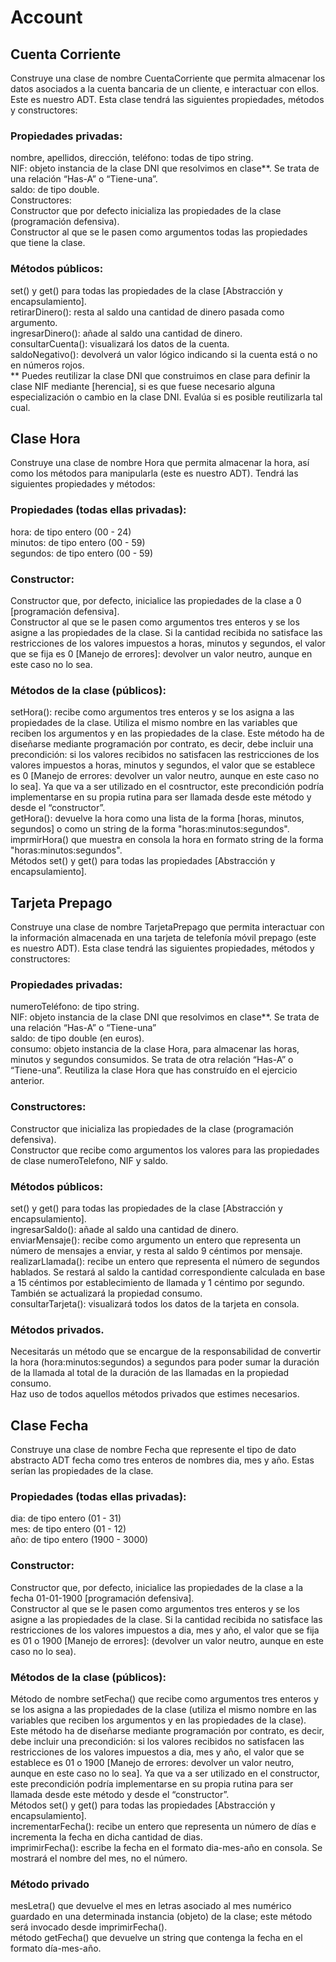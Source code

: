 # Account

## Cuenta Corriente
Construye una clase de nombre CuentaCorriente que permita almacenar los datos asociados a la cuenta bancaria de un cliente, e interactuar con ellos. Este es nuestro ADT.
Esta clase tendrá las siguientes propiedades, métodos y constructores:
### Propiedades privadas: 
nombre, apellidos, dirección, teléfono: todas de tipo string.  
NIF: objeto instancia de la clase DNI que resolvimos en clase**. Se trata de una relación “Has-A” o “Tiene-una”.  
saldo: de tipo double.  
Constructores:  
Constructor que por defecto inicializa las propiedades de la clase (programación defensiva).  
Constructor al que se le pasen como argumentos todas las propiedades que tiene la clase.  
### Métodos públicos: 
set() y get() para todas las propiedades de la clase [Abstracción y encapsulamiento].  
retirarDinero(): resta al saldo una cantidad de dinero pasada como argumento.  
ingresarDinero(): añade al saldo una cantidad de dinero.  
consultarCuenta(): visualizará los datos de la cuenta.  
saldoNegativo(): devolverá un valor lógico indicando si la cuenta está o no en números rojos.  
** Puedes reutilizar la clase DNI que construimos en clase para definir la clase NIF mediante [herencia], si es que fuese necesario alguna especialización o cambio en la clase DNI. Evalúa si es posible reutilizarla tal cual.  

## Clase Hora
Construye una clase de nombre Hora que permita almacenar la hora, así como los métodos para manipularla (este es nuestro ADT). Tendrá las siguientes propiedades y métodos:
### Propiedades (todas ellas privadas):
hora: de tipo entero (00 - 24)    
minutos: de tipo entero (00 - 59)  
segundos: de tipo entero (00 - 59)  
### Constructor:
Constructor que, por defecto, inicialice las propiedades de la clase a 0 [programación defensiva].  
Constructor al que se le pasen como argumentos tres enteros y se los asigne a las propiedades de la clase. Si la cantidad recibida no satisface las restricciones de los valores impuestos a horas, minutos y segundos, el valor que se fija es 0 [Manejo de errores]: devolver un valor neutro, aunque en este caso no lo sea.
### Métodos de la clase (públicos):
setHora(): recibe como argumentos tres enteros y se los asigna a las propiedades de la clase. Utiliza el mismo nombre en las variables que reciben los argumentos y en las propiedades de la clase. Este método ha de diseñarse mediante programación por contrato, es decir, debe incluir una precondición: si los valores recibidos no satisfacen las restricciones de los valores impuestos a horas, minutos y segundos, el valor que se establece es 0 [Manejo de errores: devolver un valor neutro, aunque en este caso no lo sea]. Ya que va a ser utilizado en el cosntructor, este precondición podría implementarse en su propia rutina para ser llamada desde este método y desde el “constructor”.  
getHora(): devuelve la hora como una lista de la forma [horas, minutos, segundos] o como un string de la forma "horas:minutos:segundos".  
imprmirHora() que muestra en consola la hora en formato string de la forma "horas:minutos:segundos".  
Métodos set() y get() para todas las propiedades [Abstracción y encapsulamiento].

## Tarjeta Prepago
Construye una clase de nombre TarjetaPrepago que permita interactuar con la información almacenada en una tarjeta de telefonía móvil prepago (este es nuestro ADT).
Esta clase tendrá las siguientes propiedades, métodos y constructores:
### Propiedades privadas:
numeroTeléfono: de tipo string.  
NIF: objeto instancia de la clase DNI que resolvimos en clase**. Se trata de una relación “Has-A” o “Tiene-una”    
saldo: de tipo double (en euros).    
consumo: objeto instancia de la clase Hora, para almacenar las horas, minutos y segundos consumidos. Se trata de otra relación “Has-A” o “Tiene-una”. Reutiliza la clase Hora que has construído en el ejercicio anterior.
### Constructores:
Constructor que inicializa las propiedades de la clase (programación defensiva).  
Constructor que recibe como argumentos los valores para las propiedades de clase numeroTelefono, NIF y saldo.  
### Métodos públicos:
set() y get() para todas las propiedades de la clase [Abstracción y encapsulamiento].  
ingresarSaldo(): añade al saldo una cantidad de dinero.  
enviarMensaje(): recibe como argumento un entero que representa un número de mensajes a enviar, y resta al saldo 9 céntimos por mensaje.  
realizarLlamada(): recibe un entero que representa el número de segundos hablados. Se restará al saldo la cantidad correspondiente calculada en base a 15 céntimos por establecimiento de llamada y 1 céntimo por segundo. También se actualizará la propiedad consumo.  
consultarTarjeta(): visualizará todos los datos de la tarjeta en consola.  
### Métodos privados.  
Necesitarás un método que se encargue de la responsabilidad de convertir la hora (hora:minutos:segundos) a segundos para poder sumar la duración de la llamada al total de la duración de las llamadas en la propiedad consumo.  
Haz uso de todos aquellos métodos privados que estimes necesarios.

## Clase Fecha
Construye una clase de nombre Fecha que represente el tipo de dato abstracto ADT fecha como tres enteros de nombres dia, mes y año. Estas serían las propiedades de la clase.
### Propiedades (todas ellas privadas):
dia: de tipo entero (01 - 31)  
mes: de tipo entero (01 - 12)  
año: de tipo entero (1900 - 3000)  
### Constructor:
Constructor que, por defecto, inicialice las propiedades de la clase a la fecha 01-01-1900 [programación defensiva].  
Constructor al que se le pasen como argumentos tres enteros y se los asigne a las propiedades de la clase. Si la cantidad recibida no satisface las restricciones de los valores impuestos a dia, mes y año, el valor que se fija es 01 o 1900 [Manejo de errores]: (devolver un valor neutro, aunque en este caso no lo sea).
### Métodos de la clase (públicos):
Método de nombre setFecha() que recibe como argumentos tres enteros y se los asigna a las propiedades de la clase (utiliza el mismo nombre en las variables que reciben los argumentos y en las propiedades de la clase). Este método ha de diseñarse mediante programación por contrato, es decir, debe incluir una precondición: si los valores recibidos no satisfacen las restricciones de los valores impuestos a dia, mes y año, el valor que se establece es 01 o 1900 [Manejo de errores: devolver un valor neutro, aunque en este caso no lo sea].   Ya que va a ser utilizado en el constructor, este precondición podría implementarse en su propia rutina para ser llamada desde este método y desde el “constructor”.  
Métodos set() y get() para todas las propiedades [Abstracción y encapsulamiento].  
incrementarFecha(): recibe un entero que representa un número de días e incrementa la fecha en dicha cantidad de dias.  
imprimirFecha(): escribe la fecha en el formato dia-mes-año en consola. Se mostrará el nombre del mes, no el número.  
### Método privado 
mesLetra() que devuelve el mes en letras asociado al mes numérico guardado en una determinada instancia (objeto) de la clase; este método será invocado desde imprimirFecha().  
método getFecha() que devuelve un string que contenga la fecha en el formato día-mes-año.

